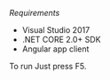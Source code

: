 *Requirements*
 - Visual Studio 2017
 - .NET CORE 2.0+ SDK
 - Angular app client


To run 
Just press F5.

